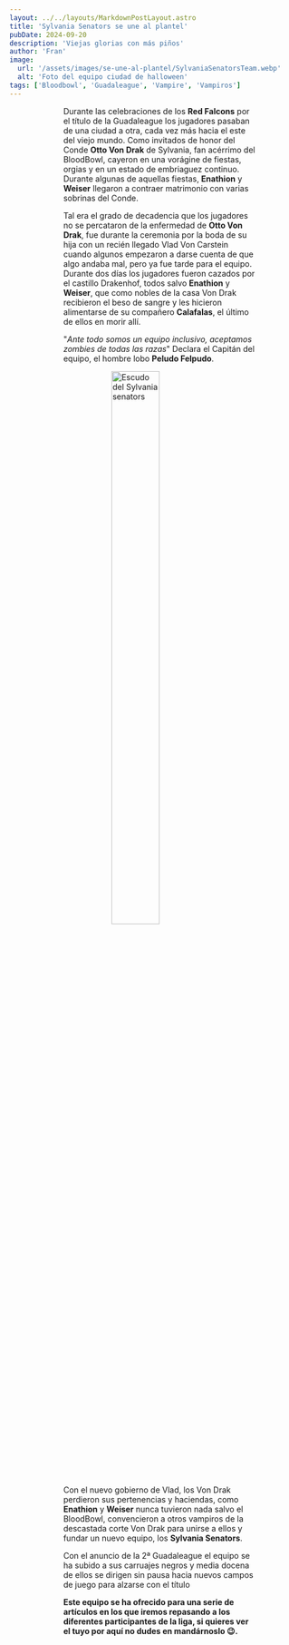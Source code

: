```yaml
---
layout: ../../layouts/MarkdownPostLayout.astro
title: 'Sylvania Senators se une al plantel'
pubDate: 2024-09-20
description: 'Viejas glorias con más piños'
author: 'Fran'
image:
  url: '/assets/images/se-une-al-plantel/SylvaniaSenatorsTeam.webp'
  alt: 'Foto del equipo ciudad de halloween'
tags: ['Bloodbowl', 'Guadaleague', 'Vampire', 'Vampiros']
---
```


Durante las celebraciones de los **Red Falcons** por el título de la Guadaleague los jugadores pasaban de una ciudad a otra, cada vez más hacia el este del viejo mundo. Como invitados de honor del Conde **Otto Von Drak** de Sylvania, fan acérrimo del BloodBowl, cayeron en una vorágine de fiestas, orgias y en un estado de embriaguez continuo. Durante algunas de aquellas fiestas, **Enathion** y **Weiser** llegaron a contraer matrimonio con varias sobrinas del Conde.

Tal era el grado de decadencia que los jugadores no se percataron de la enfermedad de **Otto Von Drak**, fue durante la ceremonia por la boda de su hija con un recién llegado Vlad Von Carstein cuando algunos empezaron a darse cuenta de que algo andaba mal, pero ya fue tarde para el equipo. Durante dos días los jugadores fueron cazados por el castillo Drakenhof, todos salvo **Enathion** y **Weiser**, que como nobles de la casa Von Drak recibieron el beso de sangre y les hicieron alimentarse de su compañero **Calafalas**, el último de ellos en morir allí.

"_Ante todo somos un equipo inclusivo, aceptamos zombies de todas las razas_" Declara el Capitán del equipo, el hombre lobo **Peludo Felpudo**.

![Escudo del Sylvania senators](/assets/images/se-une-al-plantel/SylvaniaSenatorsShield.webp)

Con el nuevo gobierno de Vlad, los Von Drak perdieron sus pertenencias y haciendas, como **Enathion** y **Weiser** nunca tuvieron nada salvo el BloodBowl, convencieron a otros vampiros de la descastada corte Von Drak para unirse a ellos y fundar un nuevo equipo, los **Sylvania Senators**.

Con el anuncio de la 2ª Guadaleague el equipo se ha subido a sus carruajes negros y media docena de ellos se dirigen sin pausa hacia nuevos campos de juego para alzarse con el título

**Este equipo se ha ofrecido para una serie de artículos en los que iremos repasando a los diferentes participantes de la liga, si quieres ver el tuyo por aquí no dudes en mandárnoslo 😉.**

<style>
   table {
      display:block;
      max-width:600px;
      overflow-x:auto;
    }
    td,th {
      border: 1px solid #fff;
    }
    table,td {
      padding: 0.5em;
    }
    a {
      color: red;
      text-decoration: none;
    }
    img{
      width:100%
    }
    .full-w-center-content{
      width:100%;
      display:flex;
      justify-content:center;
    }
    audio {
      width:90%
    }
    @media screen and (min-width: 636px) {
      table {
        max-width:100%;
        overflow-x:auto
      }
      img {
        width:50%;
        margin-left:25%;
      }

      img.big {
        width:100%;
      }

      h2,h3 {
        padding:0em 5em 0em 5em;
      }
      
      ul,li{
        margin-left: 3em;
        list-style:none;
      }
      h1 {
        text-align: center;
      }
      p {
        padding:0em 5em 0em 5em;
      }
      p {
        max-width: 90%;
        margin-left: 5%;
      }
      audio {
        width:70%
      }
    }
</style>
